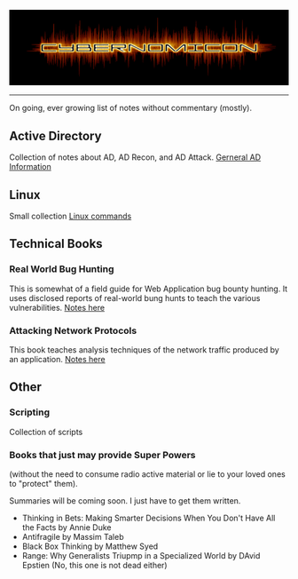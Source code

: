 ![Cybernomicon](images/cyber2.png)

---
On going, ever growing list of notes without commentary (mostly).

## Active Directory
Collection of notes about AD, AD Recon, and AD Attack.
[Gerneral AD Information](ActiveDirectory/README.md)

## Linux

Small collection  [Linux commands](Linux/Linux.md "Linux")

## Technical Books

### Real World Bug Hunting

This is somewhat of a field guide for Web Application bug bounty hunting.  It uses disclosed reports of real-world bung hunts to teach the various vulnerabilities.
[Notes here](RealWorldBugHunting.md)

### Attacking Network Protocols

This book teaches analysis techniques of the network traffic produced by an application.
[Notes here](AttackingNetworkProtocols/README.md)

## Other

### Scripting
Collection of scripts

### Books that just may provide Super Powers
(without the need to consume radio active material or lie to your loved ones to "protect" them).

Summaries will be coming soon. I just have to get them written.

* Thinking in Bets: Making Smarter Decisions When You Don't Have All the Facts by Annie Duke
* Antifragile by Massim Taleb
* Black Box Thinking by Matthew Syed
* Range: Why Generalists Triupmp in a Specialized World by DAvid Epstien (No, this one is not dead either)


